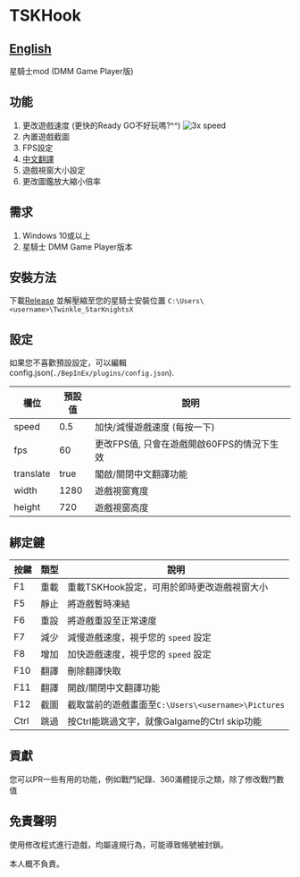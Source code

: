 # TSKHook

## [English](README.md)

星騎士mod (DMM Game Player版)

## 功能

1. 更改遊戲速度 (更快的Ready GO不好玩嗎?^^)
   ![3x speed](./img/3x.gif)
2. 內置遊戲截圖
3. FPS設定
4. [中文翻譯](Translation.md)
5. 遊戲視窗大小設定
6. 更改圖鑑放大縮小倍率

## 需求

1. Windows 10或以上
2. 星騎士 DMM Game Player版本

## 安裝方法

下載[Release](https://github.com/TSKModding/TSKHook/releases)
並解壓縮至您的星騎士安裝位置 `C:\Users\<username>\Twinkle_StarKnightsX`

## 設定

如果您不喜歡預設設定，可以編輯config.json(`./BepInEx/plugins/config.json`).

| 欄位        | 預設值  | 說明                         |
|-----------|------|----------------------------|
| speed     | 0.5  | 加快/減慢遊戲速度 (每按一下)           | 
| fps       | 60   | 更改FPS值, 只會在遊戲開啟60FPS的情況下生效 |
| translate | true | 閣啟/關閉中文翻譯功能                |
| width     | 1280 | 遊戲視窗寬度                     |
| height    | 720  | 遊戲視窗高度                     | 

## 綁定鍵

| 按鍵   | 類型 | 說明                                       |
|------|----|------------------------------------------|
| F1   | 重載 | 重載TSKHook設定，可用於即時更改遊戲視窗大小                |
| F5   | 靜止 | 將遊戲暫時凍結                                  |
| F6   | 重設 | 將遊戲重設至正常速度                               | 
| F7   | 減少 | 減慢遊戲速度，視乎您的 `speed` 設定                   | 
| F8   | 增加 | 加快遊戲速度，視乎您的 `speed` 設定                   |
| F10  | 翻譯 | 刪除翻譯快取                                   |
| F11  | 翻譯 | 開啟/關閉中文翻譯功能                              |
| F12  | 截圖 | 截取當前的遊戲畫面至`C:\Users\<username>\Pictures` |
| Ctrl | 跳過 | 按Ctrl能跳過文字，就像Galgame的Ctrl skip功能         |

## 貢獻

您可以PR一些有用的功能，例如戰鬥紀錄、360滿體提示之類，除了修改戰鬥數值

## 免責聲明

使用修改程式進行遊戲，均屬違規行為，可能導致帳號被封鎖。

本人概不負責。
